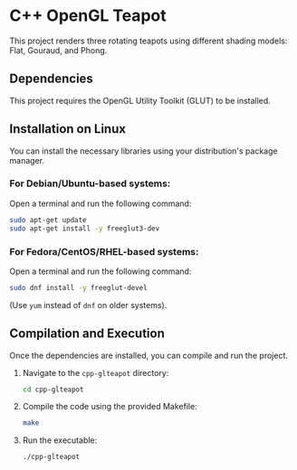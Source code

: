 # C++ OpenGL Teapot

This project renders three rotating teapots using different shading models: Flat, Gouraud, and Phong.

## Dependencies

This project requires the OpenGL Utility Toolkit (GLUT) to be installed.

## Installation on Linux

You can install the necessary libraries using your distribution's package manager.

### For Debian/Ubuntu-based systems:

Open a terminal and run the following command:
```bash
sudo apt-get update
sudo apt-get install -y freeglut3-dev
```

### For Fedora/CentOS/RHEL-based systems:

Open a terminal and run the following command:
```bash
sudo dnf install -y freeglut-devel
```
(Use `yum` instead of `dnf` on older systems).

## Compilation and Execution

Once the dependencies are installed, you can compile and run the project.

1.  Navigate to the `cpp-glteapot` directory:
    ```bash
    cd cpp-glteapot
    ```
2.  Compile the code using the provided Makefile:
    ```bash
    make
    ```
3.  Run the executable:
    ```bash
    ./cpp-glteapot
    ```
